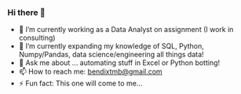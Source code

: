 ### Hi there 👋

- 🔭 I’m currently working as a Data Analyst on assignment (I work in consulting)
- 🌱 I’m currently expanding my knowledge of SQL, Python, Numpy/Pandas, data science/engineering all things data!
- 💬 Ask me about ... automating stuff in Excel or Python botting!
- 📫 How to reach me: bendixtmb@gmail.com
- ⚡ Fun fact: This one will come to me...


<!--

Here are some ideas to get you started:

- 🔭 I’m currently working on ...
- 🌱 I’m currently learning ... 
- 👯 I’m looking to collaborate on ...
- 🤔 I’m looking for help with ...
- 💬 Ask me about ... Excel automation OR building Python botting!
- 📫 How to reach me: ...
- 😄 Pronouns: ...
- ⚡ Fun fact: ...
--> 